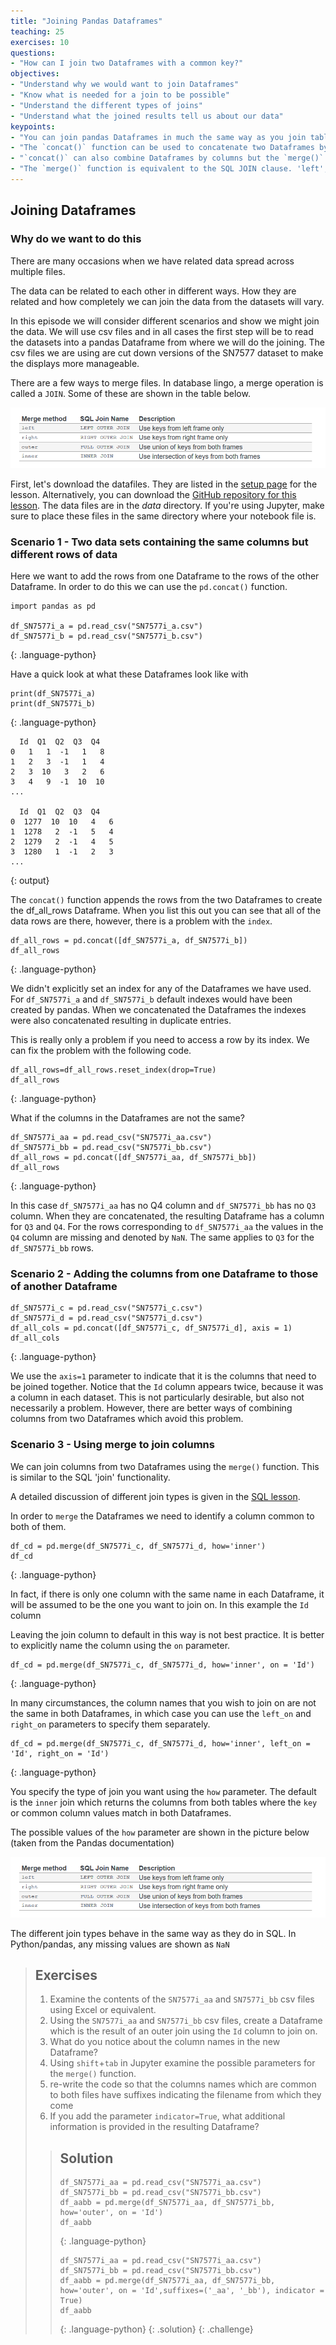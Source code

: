 ```yaml
---
title: "Joining Pandas Dataframes"
teaching: 25
exercises: 10
questions:
- "How can I join two Dataframes with a common key?"
objectives:
- "Understand why we would want to join Dataframes"
- "Know what is needed for a join to be possible"
- "Understand the different types of joins"
- "Understand what the joined results tell us about our data"
keypoints:
- "You can join pandas Dataframes in much the same way as you join tables in SQL"
- "The `concat()` function can be used to concatenate two Dataframes by adding the rows of one to the other."
- "`concat()` can also combine Dataframes by columns but the `merge()` function is the preferred way"
- "The `merge()` function is equivalent to the SQL JOIN clause. 'left', 'right' and 'inner' joins are all possible."
---
```


## Joining Dataframes

### Why do we want to do this


There are many occasions when we have related data spread across multiple files.

The data can be related to each other in different ways. How they are related and how completely we can join the data
from the datasets will vary.

In this episode we will consider different scenarios and show we might join the data. We will use csv files and in all
cases the first step will be to read the datasets into a pandas Dataframe from where we will do the joining. The csv
files we are using are cut down versions of the SN7577 dataset to make the displays more manageable.

There are a few ways to merge files. In database lingo, a merge operation is called a `JOIN`. Some of these are
shown in the table below.

![pandas_join_types](../fig/pandas_join_types.png)

First, let's download the datafiles. They are listed in the [setup page][setup-page] for the lesson. Alternatively,
you can download the [GitHub repository for this lesson][gh-repo]. The data files are in the
*data* directory. If you're using Jupyter, make sure to place these files in the same directory where your notebook
file is.

### Scenario 1 - Two data sets containing the same columns but different rows of data

Here we want to add the rows from one Dataframe to the rows of the other Dataframe.
In order to do this we can use the `pd.concat()` function.

~~~
import pandas as pd

df_SN7577i_a = pd.read_csv("SN7577i_a.csv")
df_SN7577i_b = pd.read_csv("SN7577i_b.csv")
~~~
{: .language-python}

Have a quick look at what these Dataframes look like with

~~~
print(df_SN7577i_a)
print(df_SN7577i_b)
~~~
{: .language-python}


~~~
  Id  Q1  Q2  Q3  Q4
0   1   1  -1   1   8
1   2   3  -1   1   4
2   3  10   3   2   6
3   4   9  -1  10  10
...

  Id  Q1  Q2  Q3  Q4
0  1277  10  10   4   6
1  1278   2  -1   5   4
2  1279   2  -1   4   5
3  1280   1  -1   2   3
...
~~~
{: output}

The `concat()` function appends the rows from the two Dataframes to create the df_all_rows Dataframe. When you list this out you can see that all of the data rows are there, however, there is a problem with the `index`.

~~~
df_all_rows = pd.concat([df_SN7577i_a, df_SN7577i_b])
df_all_rows
~~~
{: .language-python}

We didn't explicitly set an index for any of the Dataframes we have used. For `df_SN7577i_a` and `df_SN7577i_b` default indexes would have been created by pandas. When we concatenated the Dataframes the indexes were also concatenated resulting in duplicate entries.

This is really only a problem if you need to access a row by its index. We can fix the problem with the following code.

~~~
df_all_rows=df_all_rows.reset_index(drop=True)
df_all_rows
~~~
{: .language-python}

What if the columns in the Dataframes are not the same?

~~~
df_SN7577i_aa = pd.read_csv("SN7577i_aa.csv")
df_SN7577i_bb = pd.read_csv("SN7577i_bb.csv")
df_all_rows = pd.concat([df_SN7577i_aa, df_SN7577i_bb])
df_all_rows
~~~
{: .language-python}

In this case `df_SN7577i_aa` has no Q4 column and `df_SN7577i_bb` has no `Q3` column. When they are concatenated, the resulting Dataframe has a column for `Q3` and `Q4`. For the rows corresponding to `df_SN7577i_aa` the values in the `Q4` column are missing and denoted by `NaN`. The same applies to `Q3` for the `df_SN7577i_bb` rows.


### Scenario 2 - Adding the columns from one Dataframe to those of another Dataframe

~~~
df_SN7577i_c = pd.read_csv("SN7577i_c.csv")
df_SN7577i_d = pd.read_csv("SN7577i_d.csv")
df_all_cols = pd.concat([df_SN7577i_c, df_SN7577i_d], axis = 1)
df_all_cols
~~~
{: .language-python}

We use the `axis=1` parameter to indicate that it is the columns that need to be joined together. Notice that the `Id` column appears twice, because it was a column in each dataset. This is not particularly desirable, but also not necessarily a problem. However, there are better ways of combining columns from two Dataframes which avoid this problem.

### Scenario 3 - Using merge to join columns

We can join columns from two Dataframes using the `merge()` function. This is similar to the SQL 'join' functionality.

A detailed discussion of different join types is given in the [SQL lesson](./episodes/sql...).

In order to `merge` the Dataframes we need to identify a column common to both of them.

~~~
df_cd = pd.merge(df_SN7577i_c, df_SN7577i_d, how='inner')
df_cd
~~~
{: .language-python}

In fact, if there is only one column with the same name in each Dataframe, it will be assumed to be the one you want to join on. In this example the `Id` column

Leaving the join column to default in this way is not best practice. It is better to explicitly name the column using the `on` parameter.

~~~
df_cd = pd.merge(df_SN7577i_c, df_SN7577i_d, how='inner', on = 'Id')
~~~
{: .language-python}

In many circumstances, the column names that you wish to join on are not the same in both Dataframes, in which case you can use the `left_on` and `right_on` parameters to specify them separately.

~~~
df_cd = pd.merge(df_SN7577i_c, df_SN7577i_d, how='inner', left_on = 'Id', right_on = 'Id')
~~~
{: .language-python}

You specify the type of join you want using the `how` parameter. The default is the `inner` join which returns the columns from both tables where the `key` or common column values match in both Dataframes.

The possible values of the `how` parameter are shown in the picture below (taken from the Pandas documentation)

![pandas_join_types](../fig/pandas_join_types.png)

The different join types behave in the same way as they do in SQL. In Python/pandas, any missing values are shown as `NaN`


> ## Exercises
>
> 1. Examine the contents of the `SN7577i_aa` and `SN7577i_bb` csv files using Excel or equivalent.
> 2. Using the `SN7577i_aa` and `SN7577i_bb` csv files, create a Dataframe which is the result of an outer join using the `Id` column to join on.
> 3. What do you notice about the column names in the new Dataframe?
> 4. Using `shift`+`tab` in Jupyter examine the possible parameters for the `merge()` function.
> 5. re-write the code so that the columns names which are common to both files have suffixes indicating the filename from which they come
> 6. If you add the parameter `indicator=True`, what additional information is provided in the resulting Dataframe?
>
> > ## Solution
> >
> > ~~~
> > df_SN7577i_aa = pd.read_csv("SN7577i_aa.csv")
> > df_SN7577i_bb = pd.read_csv("SN7577i_bb.csv")
> > df_aabb = pd.merge(df_SN7577i_aa, df_SN7577i_bb, how='outer', on = 'Id')
> > df_aabb
> > ~~~
> > {: .language-python}
> >
> > ~~~
> > df_SN7577i_aa = pd.read_csv("SN7577i_aa.csv")
> > df_SN7577i_bb = pd.read_csv("SN7577i_bb.csv")
> > df_aabb = pd.merge(df_SN7577i_aa, df_SN7577i_bb, how='outer', on = 'Id',suffixes=('_aa', '_bb'), indicator = True)
> > df_aabb
> > ~~~
> > {: .language-python}
> {: .solution}
{: .challenge}

[gh-repo]: https://github.com/datacarpentry/python-socialsci/archive/gh-pages.zip
[setup-page]: https://datacarpentry.org/python-socialsci/setup.html
